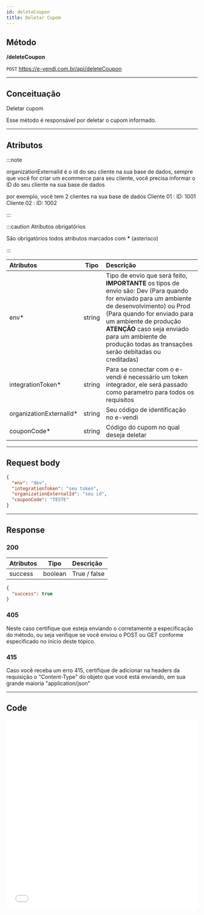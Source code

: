 ```yaml
---
id: deleteCoupon
title: Deletar Cupom
---
```


## Método

**/deleteCoupon**

`POST` https://e-vendi.com.br/api/deleteCoupon

---

## Conceituação

Deletar cupom

Esse método é responsável por deletar o cupom informado.

---

## Atributos

:::note

organizationExternalId é o id do seu cliente na sua base de dados, sempre que você for criar um ecommerce para seu cliente, você precisa informar o ID do seu cliente na sua base de dados

por exemplo, você tem 2 clientes na sua base de dados Cliente 01 : ID: 1001 Cliente 02 : ID: 1002

:::

:::caution Atributos obrigatórios

São obrigatórios todos atributos marcados com **\*** (asterisco)

:::

| Atributos | Tipo | Descrição |
| :-- | :-: | :-- |
| env\* | string | Tipo de envio que será feito, **IMPORTANTE** os tipos de envio são: Dev (Para quando for enviado para um ambiente de desenvolvimento) ou Prod (Para quando for enviado para um ambiente de produção **ATENÇÃO** caso seja enviado para um ambiente de produção todas as transações serão debitadas ou creditadas) |
| integrationToken\* | string | Para se conectar com o e-vendi é necessário um token integrador, ele será passado como parametro para todos os requisitos |
| organizationExternalId\* | string | Seu código de identificação no e-vendi |
| couponCode\* | string | Código do cupom no qual deseja deletar |

---

## Request body

```json
{
  "env": "dev",
  "integrationToken": "seu token",
  "organizationExternalId": "seu id",
  "couponCode": "TESTE"
}
```

---

## Response

### 200

| Atributos |  Tipo   | Descrição    |
| :-------- | :-----: | :----------- |
| success   | boolean | True / false |

```json
{
  "success": true
}
```

### 405

Neste caso certifique que esteja enviando o corretamente a especificação do método, ou seja verifique se você enviou o POST ou GET conforme especificado no inicio deste tópico.

### 415

Caso você receba um erro 415, certifique de adicionar na headers da requisição o "Content-Type" do objeto que você está enviando, em sua grande maioria "application/json"

---

## Code

<iframe src="api.apiembed.com/?source=https://raw.githubusercontent.com/e-vendi/e-vendi-docs/main/json-examples/getOrganization.json" frameborder="0" scrolling="no" width="100%" height="500px" seamless></iframe>
